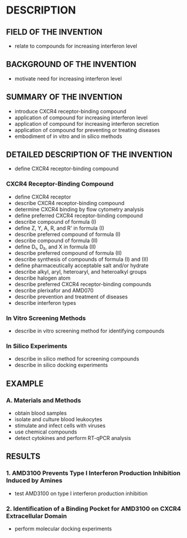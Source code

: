# DESCRIPTION

## FIELD OF THE INVENTION

- relate to compounds for increasing interferon level

## BACKGROUND OF THE INVENTION

- motivate need for increasing interferon level

## SUMMARY OF THE INVENTION

- introduce CXCR4 receptor-binding compound
- application of compound for increasing interferon level
- application of compound for increasing interferon secretion
- application of compound for preventing or treating diseases
- embodiment of in vitro and in silico methods

## DETAILED DESCRIPTION OF THE INVENTION

- define CXCR4 receptor-binding compound

### CXCR4 Receptor-Binding Compound

- define CXCR4 receptor
- describe CXCR4 receptor-binding compound
- determine CXCR4 binding by flow cytometry analysis
- define preferred CXCR4 receptor-binding compound
- describe compound of formula (I)
- define Z, Y, A, R, and R' in formula (I)
- describe preferred compound of formula (I)
- describe compound of formula (II)
- define D₁, D₂, and X in formula (II)
- describe preferred compound of formula (II)
- describe synthesis of compounds of formula (I) and (II)
- define pharmaceutically acceptable salt and/or hydrate
- describe alkyl, aryl, heteroaryl, and heteroalkyl groups
- describe halogen atom
- describe preferred CXCR4 receptor-binding compounds
- describe plerixafor and AMD070
- describe prevention and treatment of diseases
- describe interferon types

### In Vitro Screening Methods

- describe in vitro screening method for identifying compounds

### In Silico Experiments

- describe in silico method for screening compounds
- describe in silico docking experiments

## EXAMPLE

### A. Materials and Methods

- obtain blood samples
- isolate and culture blood leukocytes
- stimulate and infect cells with viruses
- use chemical compounds
- detect cytokines and perform RT-qPCR analysis

## RESULTS

### 1. AMD3100 Prevents Type I Interferon Production Inhibition Induced by Amines

- test AMD3100 on type I interferon production inhibition

### 2. Identification of a Binding Pocket for AMD3100 on CXCR4 Extracellular Domain

- perform molecular docking experiments

